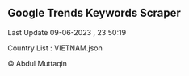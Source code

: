 

## Google Trends Keywords Scraper 
 
Last Update 09-06-2023 , 23:50:19

Country List :
VIETNAM.json



© Abdul Muttaqin 
